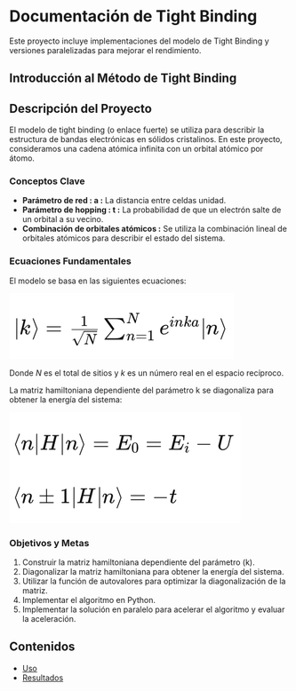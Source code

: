 # Documentación de Tight Binding

Este proyecto incluye implementaciones del modelo de Tight Binding y versiones paralelizadas para mejorar el rendimiento.

## Introducción al Método de Tight Binding

## Descripción del Proyecto

El modelo de tight binding (o enlace fuerte) se utiliza para describir la estructura de bandas electrónicas en sólidos cristalinos. En este proyecto, consideramos una cadena atómica infinita con un orbital atómico por átomo.

### Conceptos Clave

- **Parámetro de red : a :** La distancia entre celdas unidad.
- **Parámetro de hopping : t :** La probabilidad de que un electrón salte de un orbital a su vecino.
- **Combinación de orbitales atómicos :** Se utiliza la combinación lineal de orbitales atómicos para describir el estado del sistema.

### Ecuaciones Fundamentales

El modelo se basa en las siguientes ecuaciones:

![RK2](images/orbitales.png)

Donde *N* es el total de sitios y *k* es un número real en el espacio recíproco.

La matriz hamiltoniana dependiente del parámetro k se diagonaliza para obtener la energía del sistema:

![RK2](images/hamiltoniana.png)


### Objetivos y Metas

1. Construir la matriz hamiltoniana dependiente del parámetro \(k\).
2. Diagonalizar la matriz hamiltoniana para obtener la energía del sistema.
3. Utilizar la función de autovalores para optimizar la diagonalización de la matriz.
4. Implementar el algoritmo en Python.
5. Implementar la solución en paralelo para acelerar el algoritmo y evaluar la aceleración.

## Contenidos

- [Uso](uso.md)
- [Resultados](resultados.md)
